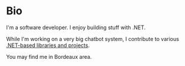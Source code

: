 Bio
==========

I'm a software developer. I enjoy building stuff with .NET.

While I'm working on a very big chatbot system, I contribute to various [.NET-based libraries and projects](projects.md).

You may find me in Bordeaux area.



